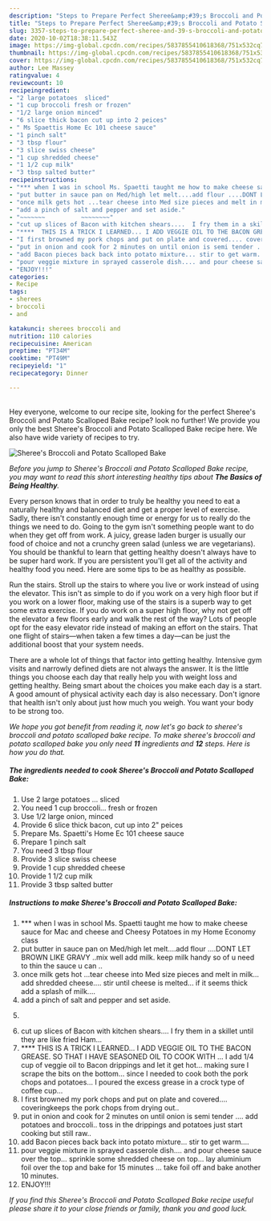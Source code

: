 ```yaml
---
description: "Steps to Prepare Perfect Sheree&amp;#39;s Broccoli and Potato Scalloped Bake"
title: "Steps to Prepare Perfect Sheree&amp;#39;s Broccoli and Potato Scalloped Bake"
slug: 3357-steps-to-prepare-perfect-sheree-and-39-s-broccoli-and-potato-scalloped-bake
date: 2020-10-02T18:38:11.543Z
image: https://img-global.cpcdn.com/recipes/5837855410618368/751x532cq70/sherees-broccoli-and-potato-scalloped-bake-recipe-main-photo.jpg
thumbnail: https://img-global.cpcdn.com/recipes/5837855410618368/751x532cq70/sherees-broccoli-and-potato-scalloped-bake-recipe-main-photo.jpg
cover: https://img-global.cpcdn.com/recipes/5837855410618368/751x532cq70/sherees-broccoli-and-potato-scalloped-bake-recipe-main-photo.jpg
author: Lee Massey
ratingvalue: 4
reviewcount: 10
recipeingredient:
- "2 large potatoes  sliced"
- "1 cup broccoli fresh or frozen"
- "1/2 large onion minced"
- "6 slice thick bacon cut up into 2 peices"
- " Ms Spaettis Home Ec 101 cheese sauce"
- "1 pinch salt"
- "3 tbsp flour"
- "3 slice swiss cheese"
- "1 cup shredded cheese"
- "1 1/2 cup milk"
- "3 tbsp salted butter"
recipeinstructions:
- "*** when I was in school Ms. Spaetti taught me how to make cheese sauce for Mac and cheese and Cheesy Potatoes in my Home Economy class"
- "put butter in sauce pan on Med/high let melt....add flour ....DONT LET BROWN LIKE GRAVY ..mix well add milk.  keep milk handy so of u need to thin the sauce u can .."
- "once milk gets hot ...tear cheese into Med size pieces and melt in milk... add shredded cheese....  stir until cheese is melted... if it seems thick add a splash of milk...."
- "add a pinch of salt and pepper and set aside."
- "~~~~~~~			~~~~~~~~"
- "cut up slices of Bacon with kitchen shears....  I fry them in a skillet until they are like fried Ham..."
- "****  THIS IS A TRICK I LEARNED... I ADD VEGGIE OIL TO THE BACON GREASE. SO THAT I HAVE SEASONED OIL TO COOK WITH ...  I add 1/4 cup of veggie oil to Bacon drippings and let it get hot... making sure I scrape the bits on the bottom...  since I needed to cook both the pork chops and potatoes...  I poured the excess grease in a crock type of coffee cup..."
- "I first browned my pork chops and put on plate and covered.... coveringkeeps the pork chops from drying out.."
- "put in onion and cook for 2 minutes on until onion is semi tender .... add potatoes and broccoli.. toss in the drippings and potatoes just start cooking but still raw.."
- "add Bacon pieces back back into potato mixture... stir to get warm...."
- "pour veggie mixture in sprayed casserole dish.... and pour cheese sauce over the top...  sprinkle some shredded cheese on top... lay aluminium foil over the top and bake for 15 minutes ... take foil off and bake another 10 minutes."
- "ENJOY!!!"
categories:
- Recipe
tags:
- sherees
- broccoli
- and

katakunci: sherees broccoli and 
nutrition: 110 calories
recipecuisine: American
preptime: "PT34M"
cooktime: "PT49M"
recipeyield: "1"
recipecategory: Dinner

---
```

<br>
Hey everyone, welcome to our recipe site, looking for the perfect Sheree&#39;s Broccoli and Potato Scalloped Bake recipe? look no further! We provide you only the best Sheree&#39;s Broccoli and Potato Scalloped Bake recipe here. We also have wide variety of recipes to try.
<br>


![Sheree&#39;s Broccoli and Potato Scalloped Bake](https://img-global.cpcdn.com/recipes/5837855410618368/751x532cq70/sherees-broccoli-and-potato-scalloped-bake-recipe-main-photo.jpg)

<i>Before you jump to Sheree&#39;s Broccoli and Potato Scalloped Bake recipe, you may want to read this short interesting healthy tips about <strong>The Basics of Being Healthy</strong>.</i>

Every person knows that in order to truly be healthy you need to eat a naturally healthy and balanced diet and get a proper level of exercise. Sadly, there isn't constantly enough time or energy for us to really do the things we need to do. Going to the gym isn't something people want to do when they get off from work. A juicy, grease laden burger is usually our food of choice and not a crunchy green salad (unless we are vegetarians). You should be thankful to learn that getting healthy doesn't always have to be super hard work. If you are persistent you'll get all of the activity and healthy food you need. Here are some tips to be as healthy as possible.

Run the stairs. Stroll up the stairs to where you live or work instead of using the elevator. This isn't as simple to do if you work on a very high floor but if you work on a lower floor, making use of the stairs is a superb way to get some extra exercise. If you do work on a super high floor, why not get off the elevator a few floors early and walk the rest of the way? Lots of people opt for the easy elevator ride instead of making an effort on the stairs. That one flight of stairs—when taken a few times a day—can be just the additional boost that your system needs. 

There are a whole lot of things that factor into getting healthy. Intensive gym visits and narrowly defined diets are not always the answer. It is the little things you choose each day that really help you with weight loss and getting healthy. Being smart about the choices you make each day is a start. A good amount of physical activity each day is also necessary. Don't ignore that health isn't only about just how much you weigh. You want your body to be strong too. 


<i>We hope you got benefit from reading it, now let's go back to sheree&#39;s broccoli and potato scalloped bake recipe. To make sheree&#39;s broccoli and potato scalloped bake you only need <strong>11</strong> ingredients and <strong>12</strong> steps. Here is how you do that.
</i>

##### The ingredients needed to cook Sheree&#39;s Broccoli and Potato Scalloped Bake:

1. Use 2 large potatoes ... sliced
1. You need 1 cup broccoli... fresh or frozen
1. Use 1/2 large onion, minced
1. Provide 6 slice thick bacon, cut up into 2&#34; peices
1. Prepare  Ms. Spaetti&#39;s Home Ec 101 cheese sauce
1. Prepare 1 pinch salt
1. You need 3 tbsp flour
1. Provide 3 slice swiss cheese
1. Provide 1 cup shredded cheese
1. Provide 1 1/2 cup milk
1. Provide 3 tbsp salted butter


##### Instructions to make Sheree&#39;s Broccoli and Potato Scalloped Bake:

1. *** when I was in school Ms. Spaetti taught me how to make cheese sauce for Mac and cheese and Cheesy Potatoes in my Home Economy class
1. put butter in sauce pan on Med/high let melt....add flour ....DONT LET BROWN LIKE GRAVY ..mix well add milk.  keep milk handy so of u need to thin the sauce u can ..
1. once milk gets hot ...tear cheese into Med size pieces and melt in milk... add shredded cheese....  stir until cheese is melted... if it seems thick add a splash of milk....
1. add a pinch of salt and pepper and set aside.
1. ~~~~~~~			~~~~~~~~
1. cut up slices of Bacon with kitchen shears....  I fry them in a skillet until they are like fried Ham...
1. ****  THIS IS A TRICK I LEARNED... I ADD VEGGIE OIL TO THE BACON GREASE. SO THAT I HAVE SEASONED OIL TO COOK WITH ...  I add 1/4 cup of veggie oil to Bacon drippings and let it get hot... making sure I scrape the bits on the bottom...  since I needed to cook both the pork chops and potatoes...  I poured the excess grease in a crock type of coffee cup...
1. I first browned my pork chops and put on plate and covered.... coveringkeeps the pork chops from drying out..
1. put in onion and cook for 2 minutes on until onion is semi tender .... add potatoes and broccoli.. toss in the drippings and potatoes just start cooking but still raw..
1. add Bacon pieces back back into potato mixture... stir to get warm....
1. pour veggie mixture in sprayed casserole dish.... and pour cheese sauce over the top...  sprinkle some shredded cheese on top... lay aluminium foil over the top and bake for 15 minutes ... take foil off and bake another 10 minutes.
1. ENJOY!!!


<i>If you find this Sheree&#39;s Broccoli and Potato Scalloped Bake recipe useful please share it to your close friends or family, thank you and good luck.</i>
